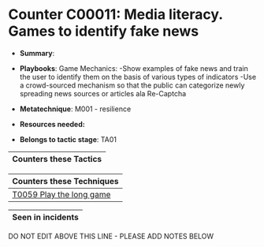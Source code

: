 # Counter C00011: Media literacy. Games to identify fake news

* **Summary**: 

* **Playbooks**: Game Mechanics:
-Show examples of fake news and train the user to identify them on the basis of various types of indicators
-Use a crowd-sourced mechanism so that the public can categorize newly spreading news sources or articles ala Re-Captcha

* **Metatechnique**: M001 - resilience

* **Resources needed:** 

* **Belongs to tactic stage**: TA01


| Counters these Tactics |
| ---------------------- |



| Counters these Techniques |
| ------------------------- |
| [T0059 Play the long game](../techniques/T0059.md) |



| Seen in incidents |
| ----------------- |


DO NOT EDIT ABOVE THIS LINE - PLEASE ADD NOTES BELOW